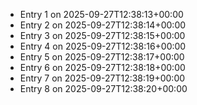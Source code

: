 - Entry 1 on 2025-09-27T12:38:13+00:00
- Entry 2 on 2025-09-27T12:38:14+00:00
- Entry 3 on 2025-09-27T12:38:15+00:00
- Entry 4 on 2025-09-27T12:38:16+00:00
- Entry 5 on 2025-09-27T12:38:17+00:00
- Entry 6 on 2025-09-27T12:38:18+00:00
- Entry 7 on 2025-09-27T12:38:19+00:00
- Entry 8 on 2025-09-27T12:38:20+00:00
